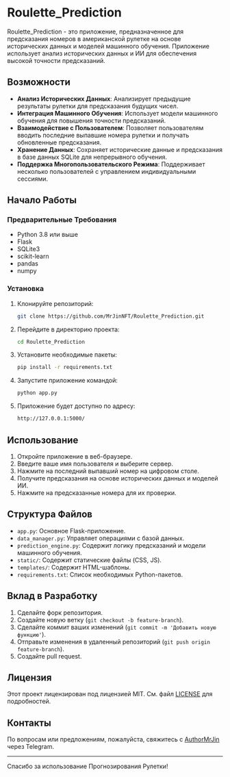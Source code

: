 # Roulette_Prediction

Roulette_Prediction - это приложение, предназначенное для предсказания номеров в американской рулетке на основе исторических данных и моделей машинного обучения. Приложение использует анализ исторических данных и ИИ для обеспечения высокой точности предсказаний.

## Возможности

- **Анализ Исторических Данных**: Анализирует предыдущие результаты рулетки для предсказания будущих чисел.
- **Интеграция Машинного Обучения**: Использует модели машинного обучения для повышения точности предсказаний.
- **Взаимодействие с Пользователем**: Позволяет пользователям вводить последние выпавшие номера рулетки и получать обновленные предсказания.
- **Хранение Данных**: Сохраняет исторические данные и предсказания в базе данных SQLite для непрерывного обучения.
- **Поддержка Многопользовательского Режима**: Поддерживает несколько пользователей с управлением индивидуальными сессиями.

## Начало Работы

### Предварительные Требования

- Python 3.8 или выше
- Flask
- SQLite3
- scikit-learn
- pandas
- numpy

### Установка

1. Клонируйте репозиторий:
    ```sh
    git clone https://github.com/MrJinNFT/Roulette_Prediction.git
    ```

2. Перейдите в директорию проекта:
    ```sh
    cd Roulette_Prediction
    ```

3. Установите необходимые пакеты:
    ```sh
    pip install -r requirements.txt
    ```

4. Запустите приложение командой:
    ```sh
    python app.py
    ```

5. Приложение будет доступно по адресу:
    ```sh
    http://127.0.0.1:5000/
    ```

## Использование

1. Откройте приложение в веб-браузере.
2. Введите ваше имя пользователя и выберите сервер.
3. Нажмите на последний выпавший номер на цифровом столе.
4. Получите предсказания на основе исторических данных и моделей ИИ.
5. Нажмите на предсказанные номера для их проверки.

## Структура Файлов

- `app.py`: Основное Flask-приложение.
- `data_manager.py`: Управляет операциями с базой данных.
- `prediction_engine.py`: Содержит логику предсказаний и модели машинного обучения.
- `static/`: Содержит статические файлы (CSS, JS).
- `templates/`: Содержит HTML-шаблоны.
- `requirements.txt`: Список необходимых Python-пакетов.

## Вклад в Разработку

1. Сделайте форк репозитория.
2. Создайте новую ветку (`git checkout -b feature-branch`).
3. Сделайте коммит ваших изменений (`git commit -m 'Добавить новую функцию'`).
4. Отправьте изменения в удаленный репозиторий (`git push origin feature-branch`).
5. Создайте pull request.

## Лицензия

Этот проект лицензирован под лицензией MIT. См. файл [LICENSE](LICENSE) для подробностей.

## Контакты

По вопросам или предложениям, пожалуйста, свяжитесь с [AuthorMrJin](https://t.me/AuthorMrJin) через Telegram.

---

Спасибо за использование Прогнозирования Рулетки!
